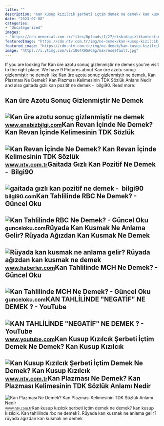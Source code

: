 ```yaml
---
title: ""
description: "Kan kusup kızılcık şerbeti i̇çtim demek ne demek? kan kusup kızılcık"
date: "2023-07-08"
categories:
- "Uncategorized"
images:
- "https://cdn.memorial.com.tr/files/Uploads/1/27/diskidagizlikantestinedirneicinyapilirjpg_2e95.jpg"
featuredImage: "https://cdn.ntv.com.tr/img/ne-demek/kan-kusup-kizilcik-serbeti-ictim-demek_38045.jpg"
featured_image: "https://cdn.ntv.com.tr/img/ne-demek/kan-kusup-kizilcik-serbeti-ictim-demek_38045.jpg"
image: "https://i.ytimg.com/vi/18G4X9SAqag/maxresdefault.jpg"
---
```


If you are looking for Kan üre azotu sonuç gizlenmiştir ne demek you've visit to the right place. We have 9 Pictures about Kan üre azotu sonuç gizlenmiştir ne demek like Kan üre azotu sonuç gizlenmiştir ne demek, Kan Plazması Ne Demek? Kan Plazması Kelimesinin TDK Sözlük Anlamı Nedir and also gaitada gızlı kan pozitif ne demek - ️ bilgi90. Read more:

Kan üre Azotu Sonuç Gizlenmiştir Ne Demek
-----------------------------------------

 ![Kan üre azotu sonuç gizlenmiştir ne demek](https://www.enabizbilgi.com/wp-content/uploads/2022/10/kan-ure-azotu-sonuc-gizlenmistir-ne-demek-1024x552.jpg) <small>www.enabizbilgi.com</small>Kan Revan İçinde Ne Demek? Kan Revan İçinde Kelimesinin TDK Sözlük
------------------------------------------------------------------

 ![Kan Revan İçinde Ne Demek? Kan Revan İçinde Kelimesinin TDK Sözlük](https://cdn.ntv.com.tr/img/ne-demek/kan-revan-icinde_38049.jpg) <small>www.ntv.com.tr</small>Gaitada Gızlı Kan Pozitif Ne Demek - ️ Bilgi90
----------------------------------------------

 ![gaitada gızlı kan pozitif ne demek - ️ bilgi90](https://cdn.memorial.com.tr/files/Uploads/1/27/diskidagizlikantestinedirneicinyapilirjpg_2e95.jpg) <small>bilgi90.com</small>Kan Tahlilinde RBC Ne Demek? - Güncel Oku
-----------------------------------------

 ![Kan Tahlilinde RBC Ne Demek? - Güncel Oku](https://gunceloku.com/uploads/kan-tahlilinde-rbc-ne-demek-63695158ab802.jpg) <small>gunceloku.com</small>Rüyada Kan Kusmak Ne Anlama Gelir? Rüyada Ağızdan Kan Kusmak Ne Demek
---------------------------------------------------------------------

 ![Rüyada kan kusmak ne anlama gelir? Rüyada ağızdan kan kusmak ne demek](https://i.hbrcdn.com/haber/2022/10/04/ruyada-kan-kusmak-ne-anlama-gelir-ruyada-agizdan-15333330_921_amp.jpg) <small>www.haberler.com</small>Kan Tahlilinde MCH Ne Demek? - Güncel Oku
-----------------------------------------

 ![Kan Tahlilinde MCH Ne Demek? - Güncel Oku](https://gunceloku.com/uploads/kan-tahlilinde-mch-ne-demek-6373b6948c737.jpg) <small>gunceloku.com</small>KAN TAHLİLİNDE "NEGATİF" NE DEMEK ? - YouTube
---------------------------------------------

 ![KAN TAHLİLİNDE "NEGATİF" NE DEMEK ? - YouTube](https://i.ytimg.com/vi/18G4X9SAqag/maxresdefault.jpg) <small>www.youtube.com</small>Kan Kusup Kızılcık Şerbeti İçtim Demek Ne Demek? Kan Kusup Kızılcık
-------------------------------------------------------------------

 ![Kan Kusup Kızılcık Şerbeti İçtim Demek Ne Demek? Kan Kusup Kızılcık](https://cdn.ntv.com.tr/img/ne-demek/kan-kusup-kizilcik-serbeti-ictim-demek_38045.jpg) <small>www.ntv.com.tr</small>Kan Plazması Ne Demek? Kan Plazması Kelimesinin TDK Sözlük Anlamı Nedir
-----------------------------------------------------------------------

 ![Kan Plazması Ne Demek? Kan Plazması Kelimesinin TDK Sözlük Anlamı Nedir](https://cdn.ntv.com.tr/img/ne-demek/kan-plazmasi_38264.jpg) <small>www.ntv.com.tr</small>Kan kusup kızılcık şerbeti i̇çtim demek ne demek? kan kusup kızılcık. Kan tahlilinde rbc ne demek?. Rüyada kan kusmak ne anlama gelir? rüyada ağızdan kan kusmak ne demek
